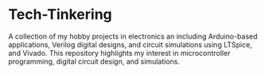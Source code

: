 # Tech-Tinkering
A collection of my hobby projects in electronics an including Arduino-based applications, Verilog digital designs, and circuit simulations using LTSpice, and Vivado. This repository highlights my interest in microcontroller programming, digital circuit design, and simulations.
